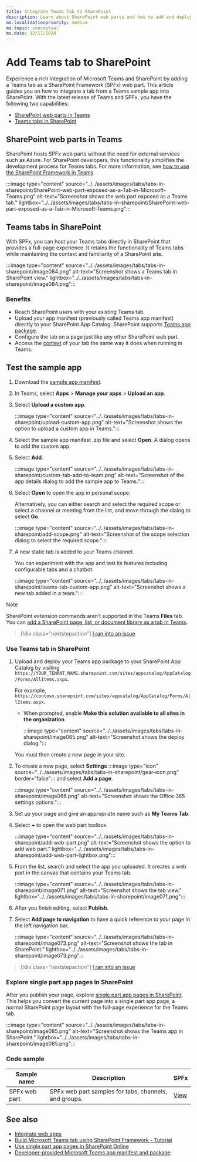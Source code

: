 ```yaml
---
title: Integrate Teams Tab to SharePoint
description: Learn about SharePoint web parts and how to add and deploy your existing Teams tab to SharePoint as a SharePoint Framework web part using code samples.
ms.localizationpriority: medium
ms.topic: conceptual
ms.date: 12/11/2024
---
```


# Add Teams tab to SharePoint

Experience a rich integration of Microsoft Teams and SharePoint by adding a Teams tab as a SharePoint Framework (SPFx) web part. This article guides you on how to integrate a tab from a Teams sample app into SharePoint. With the latest release of Teams and SPFx, you have the following two capabilities:

- [SharePoint web parts in Teams](#sharepoint-web-parts-in-teams)
- [Teams tabs in SharePoint](#teams-tabs-in-sharepoint)

## SharePoint web parts in Teams

SharePoint hosts SPFx web parts without the need for external services such as Azure. For SharePoint developers, this functionality simplifies the development process for Teams tabs. For more information, see [how to use the SharePoint Framework in Teams](/sharepoint/dev/spfx/web-parts/get-started/using-web-part-as-ms-teams-tab).

:::image type="content" source="../../assets/images/tabs/tabs-in-sharepoint/SharePoint-web-part-exposed-as-a-Tab-in-Microsoft-Teams.png" alt-text="Screenshot shows the web part exposed as a Teams tab." lightbox="../../assets/images/tabs/tabs-in-sharepoint/SharePoint-web-part-exposed-as-a-Tab-in-Microsoft-Teams.png":::

## Teams tabs in SharePoint

With SPFx, you can host your Teams tabs directly in SharePoint that provides a full-page experience. It retains the functionality of Teams tabs while maintaining the context and familiarity of a SharePoint site.

:::image type="content" source="../../assets/images/tabs/tabs-in-sharepoint/image084.png" alt-text="Screenshot shows a Teams tab in SharePoint view." lightbox="../../assets/images/tabs/tabs-in-sharepoint/image084.png":::

### Benefits

- Reach SharePoint users with your existing Teams tab.
- Upload your app manifest (previously called Teams app manifest) directly to your SharePoint App Catalog. SharePoint supports [Teams app package](~/concepts/build-and-test/apps-package.md).
- Configure the tab on a page just like any other SharePoint web part.
- Access the [context](~/tabs/how-to/access-teams-context.md) of your tab the same way it does when running in Teams.

## Test the sample app

1. Download the [sample app manifest](https://github.com/OfficeDev/Microsoft-Teams-Samples/blob/main/samples/app-hello-world/csharp/demo-manifest/app-hello-world.zip).

1. In Teams, select **Apps** > **Manage your apps** > **Upload an app**.

1. Select **Upload a custom app**.

    :::image type="content" source="../../assets/images/tabs/tabs-in-sharepoint/upload-custom-app.png" alt-text="Screenshot shows the option to upload a custom app in Teams.":::

1. Select the sample app manifest .zip file and select **Open**. A dialog opens to add the custom app.

1. Select **Add**.

    :::image type="content" source="../../assets/images/tabs/tabs-in-sharepoint/custom-tab-add-to-team.png" alt-text="Screenshot of the app details dialog to add the sample app to Teams.":::

1. Select **Open** to open the app in personal scope. 

   Alternatively, you can either search and select the required scope or select a channel or meeting from the list, and move through the dialog to select **Go**.

   :::image type="content" source="../../assets/images/tabs/tabs-in-sharepoint/add-scope.png" alt-text="Screenshot of the scope selection dialog to select the required scope.":::

1. A new static tab is added to your Teams channel.

    You can experiment with the app and test its features including configurable tabs and a chatbot.

    :::image type="content" source="../../assets/images/tabs/tabs-in-sharepoint/teams-tab-custom-app.png" alt-text="Screenshot shows a new tab added in a team.":::

> [!NOTE]
> SharePoint extension commands aren’t supported in the Teams **Files** tab. You can [add a SharePoint page, list, or document library as a tab in Teams](https://support.microsoft.com/office/add-a-sharepoint-page-list-or-document-library-as-a-tab-in-teams-131edef1-455f-4c67-a8ce-efa2ebf25f0b).

> [!div class="nextstepaction"]
> [I ran into an issue](https://github.com/MicrosoftDocs/msteams-docs/issues/new?template=Doc-Feedback.yaml&title=%5BI+ran+into+an+issue%5D+Test+the+sample+app&&author=%40surbhigupta&pageUrl=https%3A%2F%2Flearn.microsoft.com%2Fen-us%2Fmicrosoftteams%2Fplatform%2Ftabs%2Fhow-to%2Ftabs-in-sharepoint%23test-the-sample-app&contentSourceUrl=https%3A%2F%2Fgithub.com%2FMicrosoftDocs%2Fmsteams-docs%2Fblob%2Fmain%2Fmsteams-platform%2Ftabs%2Fhow-to%2Ftabs-in-sharepoint.md&documentVersionIndependentId=afcc83c4-12c0-bab6-1cec-61ac463b4f60&metadata=*%2BID%253A%2Be473e1f3-69f5-bcfa-bcab-54b098b59c80%2B%250A*%2BService%253A%2B%2A%2Amsteams%2A%2A)

### Use Teams tab in SharePoint

1. Upload and deploy your Teams app package to your SharePoint App Catalog by visiting `https://YOUR_TENANT_NAME.sharepoint.com/sites/appcatalog/AppCatalog/Forms/AllItems.aspx`.

    For example, `https://contoso.sharepoint.com/sites/appcatalog/AppCatalog/Forms/AllItems.aspx`.

    - When prompted, enable **Make this solution available to all sites in the organization**.

        :::image type="content" source="../../assets/images/tabs/tabs-in-sharepoint/image065.png" alt-text="Screenshot shows the deploy dialog.":::

    You must then create a new page in your site.

1. To create a new page, select **Settings** :::image type="icon" source="../../assets/images/tabs/tabs-in-sharepoint/gear-icon.png" border="false"::: and select **Add a page**.

    :::image type="content" source="../../assets/images/tabs/tabs-in-sharepoint/image066.png" alt-text="Screenshot shows the Office 365 settings options.":::

1. Set up your page and give an appropriate name such as **My Teams Tab**.

1. Select **+** to open the web part toolbox.

    :::image type="content" source="../../assets/images/tabs/tabs-in-sharepoint/add-web-part.png" alt-text="Screenshot shows the option to add web part." lightbox="../../assets/images/tabs/tabs-in-sharepoint/add-web-part-lightbox.png":::

1. From the list, search and select the app you uploaded. It creates a web part in the canvas that contains your Teams tab.

    :::image type="content" source="../../assets/images/tabs/tabs-in-sharepoint/image071.png" alt-text="Screenshot shows the tab view." lightbox="../../assets/images/tabs/tabs-in-sharepoint/image071.png":::

1. After you finish editing, select **Publish**.

1. Select **Add page to navigation** to have a quick reference to your page in the left navigation bar.

    :::image type="content" source="../../assets/images/tabs/tabs-in-sharepoint/image073.png" alt-text="Screenshot shows the tab in SharePoint." lightbox="../../assets/images/tabs/tabs-in-sharepoint/image073.png":::

> [!div class="nextstepaction"]
> [I ran into an issue](https://github.com/MicrosoftDocs/msteams-docs/issues/new?template=Doc-Feedback.yaml&title=%5BI+ran+into+an+issue%5D+Use+Teams+tab+in+SharePoint&&author=%40surbhigupta&pageUrl=https%3A%2F%2Flearn.microsoft.com%2Fen-us%2Fmicrosoftteams%2Fplatform%2Ftabs%2Fhow-to%2Ftabs-in-sharepoint%23use-teams-tab-in-sharepoint&contentSourceUrl=https%3A%2F%2Fgithub.com%2FMicrosoftDocs%2Fmsteams-docs%2Fblob%2Fmain%2Fmsteams-platform%2Ftabs%2Fhow-to%2Ftabs-in-sharepoint.md&documentVersionIndependentId=afcc83c4-12c0-bab6-1cec-61ac463b4f60&metadata=*%2BID%253A%2Be473e1f3-69f5-bcfa-bcab-54b098b59c80%2B%250A*%2BService%253A%2B%2A%2Amsteams%2A%2A)

### Explore single part app pages in SharePoint

After you publish your page, explore [single part app pages in SharePoint](/sharepoint/dev/spfx/web-parts/single-part-app-pages). This helps you convert the current page into a single part app page, a normal SharePoint page layout with the full-page experience for the Teams tab.

:::image type="content" source="../../assets/images/tabs/tabs-in-sharepoint/image085.png" alt-text="Screenshot shows the Teams app in SharePoint." lightbox="../../assets/images/tabs/tabs-in-sharepoint/image085.png":::

### Code sample

| **Sample name** | **Description** | **SPFx** |
|-----------------|-----------------|----------|
| SPFx web part | SPFx web part samples for tabs, channels, and groups. | [View](https://github.com/OfficeDev/Microsoft-Teams-Samples/blob/main/samples/app-hello-world/csharp/) |

## See also

- [Integrate web apps](../../samples/integrate-web-apps-overview.md)
- [Build Microsoft Teams tab using SharePoint Framework - Tutorial](/sharepoint/dev/spfx/web-parts/get-started/using-web-part-as-ms-teams-tab)
- [Use single part app pages in SharePoint Online](/sharepoint/dev/spfx/web-parts/single-part-app-pages)
- [Developer-provided Microsoft Teams app manifest and package](/sharepoint/dev/spfx/deployment-spfx-teams-solutions#developer-provided-microsoft-teams-app-manifest--package)
